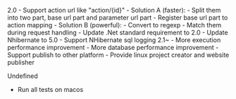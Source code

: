 2.0
	- Support action url like "action/{id}"
		- Solution A (faster):
			- Split them into two part, base url part and parameter url part
			- Register base url part to action mapping
		- Solution B (powerful):
			- Convert to regexp
			- Match them during request handling
	- Update .Net standard requirement to 2.0
	- Update Nhibernate to 5.0
	- Support NHibernate sql logging
2.1~
	- More execution performance improvement
	- More database performance improvement
	- Support publish to other platform
		- Provide linux project creator and website publisher

Undefined
- Run all tests on macos
